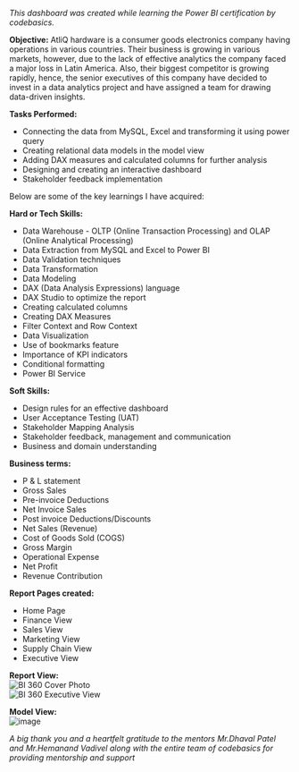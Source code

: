 *This dashboard was created while learning the Power BI certification by codebasics.* 

**Objective:** AtliQ hardware is a consumer goods electronics company having operations in various countries. Their business is growing in various markets, however, due to the lack of effective analytics the company faced a major loss in Latin America. Also, their biggest competitor is growing rapidly, hence, the senior executives of this company have decided to invest in a data analytics project and have assigned a team for drawing data-driven insights.

**Tasks Performed:**

* Connecting the data from MySQL, Excel and transforming it using power query
* Creating relational data models in the model view
* Adding DAX measures and calculated columns for further analysis
* Designing and creating an interactive dashboard
* Stakeholder feedback implementation


Below are some of the key learnings I have acquired:

**Hard or Tech Skills:**
* Data Warehouse - OLTP (Online Transaction Processing) and OLAP (Online Analytical Processing)
* Data Extraction from MySQL and Excel to Power BI
* Data Validation techniques
* Data Transformation
* Data Modeling
* DAX (Data Analysis Expressions) language
* DAX Studio to optimize the report
* Creating calculated columns
* Creating DAX Measures
* Filter Context and Row Context
* Data Visualization
* Use of bookmarks feature
* Importance of KPI indicators
* Conditional formatting
* Power BI Service

**Soft Skills:**
* Design rules for an effective dashboard
* User Acceptance Testing (UAT)
* Stakeholder Mapping Analysis
* Stakeholder feedback, management and communication
* Business and domain understanding

**Business terms:**
* P & L statement
* Gross Sales
* Pre-invoice Deductions
* Net Invoice Sales
* Post invoice Deductions/Discounts
* Net Sales (Revenue)
* Cost of Goods Sold (COGS)
* Gross Margin
* Operational Expense
* Net Profit
* Revenue Contribution

**Report Pages created:**
* Home Page
* Finance View
* Sales View
* Marketing View
* Supply Chain View
* Executive View

**Report View:** <br>
![BI 360 Cover Photo](https://github.com/nikhilpakhale/Power-BI-Project---AtliQ-Hardware-Business-Insights-360/assets/139328207/6e2f4f48-9b4f-4017-acab-67e2116d14b8) 
<br>
![BI 360 Executive View](https://github.com/nikhilpakhale/Power-BI-Project---AtliQ-Hardware-Business-Insights-360/assets/139328207/7ff645fb-2f8b-4b9e-9929-1c7488440653)


**Model View:**<br>
![image](https://github.com/nikhilpakhale/Power-BI-Project---AtliQ-Hardware-Business-Insights-360/assets/139328207/fbea7733-0ac3-4277-9da3-56890745c278)

*A big thank you and a heartfelt gratitude to the mentors Mr.Dhaval Patel and Mr.Hemanand Vadivel along with the entire team of codebasics for providing mentorship and support*
